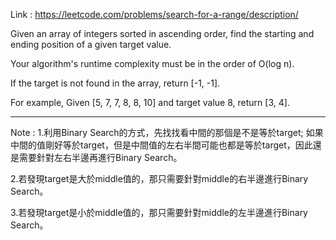 Link : https://leetcode.com/problems/search-for-a-range/description/

Given an array of integers sorted in ascending order, find the starting and ending position of a given target value.

Your algorithm's runtime complexity must be in the order of O(log n).

If the target is not found in the array, return [-1, -1].

For example,
Given [5, 7, 7, 8, 8, 10] and target value 8,
return [3, 4].

------------------------------------------------
Note : 
1.利用Binary Search的方式，先找找看中間的那個是不是等於target; 如果中間的值剛好等於target，但是中間值的左右半間可能也都是等於target，因此還是需要針對左右半邊再進行Binary Search。

2.若發現target是大於middle值的，那只需要針對middle的右半邊進行Binary Search。

3.若發現target是小於middle值的，那只需要針對middle的左半邊進行Binary Search。
